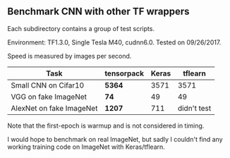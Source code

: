 
## Benchmark CNN with other TF wrappers

Each subdirectory contains a group of test scripts.

Environment: TF1.3.0, Single Tesla M40, cudnn6.0. Tested on 09/26/2017.

Speed is measured by images per second.

| Task											  | tensorpack	 | Keras	  | tflearn  |
| --------------------------- | ------------ | ------   | -------  |
| Small CNN on Cifar10 			  |		__5364__   | 3571     | 3571     |
| VGG on fake ImageNet			  |		__74__		 | 49				| 49       |
| AlexNet on fake ImageNet	  |		__1207__	 | 711			| didn't test|

Note that the first-epoch is warmup and is not considered in timing.

I would hope to benchmark on real ImageNet, but sadly I couldn't find any
working training code on ImageNet with Keras/tflearn.
